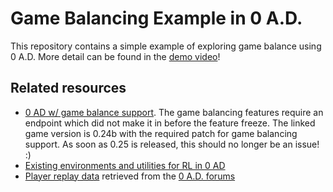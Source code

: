 # Game Balancing Example in 0 A.D.
This repository contains a simple example of exploring game balance using 0 A.D. More detail can be found in the [demo video](https://youtu.be/zAAXbTYPNcM)!

## Related resources
- [0 AD w/ game balance support](https://github.com/brollb/0ad). The game balancing features require an endpoint which did not make it in before the feature freeze. The linked game version is 0.24b with the required patch for game balancing support. As soon as 0.25 is released, this should no longer be an issue! :)
- [Existing environments and utilities for RL in 0 AD](https://github.com/brollb/zero_ad_rl)
- [Player replay data](https://drive.google.com/file/d/1lzQkUi9HFKWcbp-6L6MVynhEOnasTAZa/view?usp=sharing) retrieved from the [0 A.D. forums](https://wildfiregames.com/forum/topic/25610-public-domain-dataset-for-machine-learning/)
